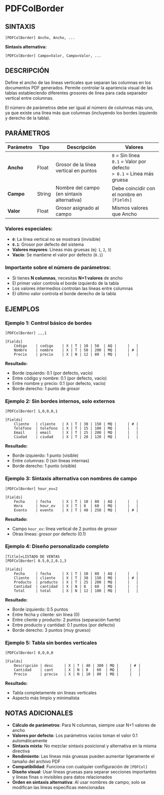 # PDFColBorder

## SINTAXIS

```
[PDFColBorder] Ancho, Ancho, ...
```

**Sintaxis alternativa:**
```
[PDFColBorder] Campo=Valor, Campo=Valor, ...
```

## DESCRIPCIÓN

Define el ancho de las líneas verticales que separan las columnas en los documentos PDF generados. Permite controlar la apariencia visual de las tablas estableciendo diferentes grosores de línea para cada separador vertical entre columnas.

El número de parámetros debe ser igual al número de columnas más uno, ya que existe una línea más que columnas (incluyendo los bordes izquierdo y derecho de la tabla).

## PARÁMETROS

| Parámetro | Tipo | Descripción | Valores |
|-----------|------|-------------|---------|
| **Ancho** | Float | Grosor de la línea vertical en puntos | `0` = Sin línea<br>`0.1` = Valor por defecto<br>`> 0.1` = Línea más gruesa |
| **Campo** | String | Nombre del campo (en sintaxis alternativa) | Debe coincidir con el nombre en `[Fields]` |
| **Valor** | Float | Grosor asignado al campo | Mismos valores que Ancho |

### Valores especiales:

- **`0`**: La línea vertical no se mostrará (invisible)
- **`0.1`**: Grosor por defecto del sistema
- **Valores mayores**: Líneas más gruesas (ej: `1`, `2`, `3`)
- **Vacío**: Se mantiene el valor por defecto (`0.1`)

### Importante sobre el número de parámetros:

- Si tienes **N columnas**, necesitas **N+1 valores** de ancho
- El primer valor controla el borde izquierdo de la tabla
- Los valores intermedios controlan las líneas entre columnas
- El último valor controla el borde derecho de la tabla

## EJEMPLOS

### Ejemplo 1: Control básico de bordes

```
[PDFColBorder] ,,,1

[Fields]
    Código    | codigo    | X | T | 10 | 50  | AQ |     |   |
    Nombre    | nombre    | X | T | 50 | 200 | MQ |     | # |
    Precio    | precio    | X | N | 12 | 80  | MQ |     |   |
```

**Resultado:**
- Borde izquierdo: 0.1 (por defecto, vacío)
- Entre código y nombre: 0.1 (por defecto, vacío)  
- Entre nombre y precio: 0.1 (por defecto, vacío)
- Borde derecho: 1 punto de grosor

### Ejemplo 2: Sin bordes internos, solo externos

```
[PDFColBorder] 1,0,0,0,1

[Fields]
    Cliente   | cliente   | X | T | 30 | 150 | MQ |     | # |
    Teléfono  | telefono  | X | T | 15 | 100 | MQ |     |   |
    Email     | email     | X | T | 25 | 200 | MQ |     |   |
    Ciudad    | ciudad    | X | T | 20 | 120 | MQ |     |   |
```

**Resultado:**
- Borde izquierdo: 1 punto (visible)
- Entre columnas: 0 (sin líneas internas)
- Borde derecho: 1 punto (visible)

### Ejemplo 3: Sintaxis alternativa con nombres de campo

```
[PDFColBorder] hour_ev=2

[Fields]
    Fecha     | fecha     | X | T | 10 | 80  | AQ |     |   |
    Hora      | hour_ev   | X | T | 8  | 60  | MQ |     |   |
    Evento    | evento    | X | T | 40 | 250 | MQ |     | # |
```

**Resultado:**
- Campo `hour_ev`: línea vertical de 2 puntos de grosor
- Otras líneas: grosor por defecto (0.1)

### Ejemplo 4: Diseño personalizado completo

```
[Title]=LISTADO DE VENTAS
[PDFColBorder] 0.5,0,2,0.1,3

[Fields]
    Fecha     | fecha     | X | T | 10 | 80  | AQ |     |   |
    Cliente   | cliente   | X | T | 30 | 150 | MQ |     | # |
    Producto  | producto  | X | T | 25 | 200 | MQ |     |   |
    Cantidad  | cantidad  | X | N | 8  | 60  | MQ |     |   |
    Total     | total     | X | N | 12 | 100 | MQ |     |   |
```

**Resultado:**
- Borde izquierdo: 0.5 puntos
- Entre fecha y cliente: sin línea (0)
- Entre cliente y producto: 2 puntos (separación fuerte)
- Entre producto y cantidad: 0.1 puntos (por defecto)
- Borde derecho: 3 puntos (muy grueso)

### Ejemplo 5: Tabla sin bordes verticales

```
[PDFColBorder] 0,0,0,0

[Fields]
    Descripción | desc     | X | T | 40 | 300 | MQ |     | # |
    Cantidad    | cant     | X | N | 8  | 60  | MQ |     |   |
    Precio      | precio   | X | N | 10 | 80  | MQ |     |   |
```

**Resultado:**
- Tabla completamente sin líneas verticales
- Aspecto más limpio y minimalista

## NOTAS ADICIONALES

- **Cálculo de parámetros**: Para N columnas, siempre usar N+1 valores de ancho
- **Valores por defecto**: Los parámetros vacíos toman el valor 0.1 automáticamente
- **Sintaxis mixta**: No mezclar sintaxis posicional y alternativa en la misma directiva
- **Rendimiento**: Las líneas más gruesas pueden aumentar ligeramente el tamaño del archivo PDF
- **Compatibilidad**: Funciona con cualquier configuración de `[PDFCol]`
- **Diseño visual**: Usar líneas gruesas para separar secciones importantes y líneas finas o invisibles para datos relacionados
- **Orden en sintaxis alternativa**: Al usar nombres de campo, solo se modifican las líneas específicas mencionadas